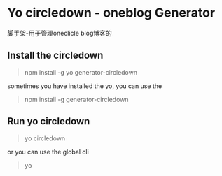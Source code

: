 # Yo circledown - oneblog Generator
脚手架-用于管理oneclicle blog博客的

## Install the circledown
> npm install -g yo generator-circledown

sometimes you have installed the yo, you can use the
> npm install -g generator-circledown

## Run yo circledown
> yo circledown

or you can use the global cli
> yo